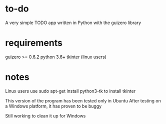 # to-do
A very simple TODO app written in Python with the guizero library

# requirements
guizero >= 0.6.2
python 3.6+
tkinter (linux users)

# notes
Linux users use sudo apt-get install python3-tk to install tkinter

This version of the program has been tested only in Ubuntu
After testing on a Windows platform, it has proven to be buggy

Still working to clean it up for Windows
